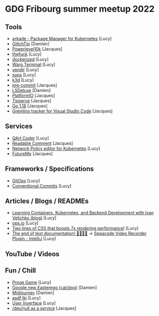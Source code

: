 # GDG Fribourg summer meetup 2022

## Tools

* [arkade - Package Manager for Kubernetes](https://github.com/alexellis/arkade) [Lucy]
* [GlitchTip](https://glitchtip.com/) [Damien]
* [Powerlevel10k](https://github.com/romkatv/powerlevel10k) [Jacques]
* [thefuck](https://github.com/nvbn/thefuck) [Lucy]
* [dockerized](https://github.com/datastack-net/dockerized) [Lucy]
* [Warp Terminal](https://warp.dev/) [Lucy]
* [vendir](https://carvel.dev/vendir/docs/v0.25.0/vendir-spec/) [Lucy]
* [sops](https://github.com/mozilla/sops) [Lucy]
* [k3d](https://k3d.io/) [Lucy]
* [pre-commit](https://pre-commit.com/) [Jacques]
* [LSDeluxe](https://github.com/Peltoche/lsd) [Damien]
* [PlatformIO](https://platformio.org/) [Jacques]
* [Tipserve](https://github.com/supcik/zipserve) [Jacques]
* [Go 1.18](https://go.dev/blog/go1.18) [Jacques]
* [Gremlins tracker for Visual Studio Code](https://marketplace.visualstudio.com/items?itemName=nhoizey.gremlins) [Jacques]

## Services

* [QArt Coder](https://www.qartcoder.com/qr/draw) [Lucy]
* [Readable Comment](https://readable.so/) [Jacques]
* [Network Policy editor for Kubernetes](https://editor.cilium.io/) [Lucy]
* [FutureMe](https://www.futureme.org/) [Jacques]

## Frameworks / Specifications

* [GitOps](https://www.gitops.tech/) [Lucy]
* [Conventional Commits](https://www.conventionalcommits.org/en/v1.0.0/) [Lucy]

## Articles / Blogs / READMEs

* [Learning Containers, Kubernetes, and Backend Development with Ivan Velichko (blog)](https://iximiuz.com/en/) [Lucy]
* [ops.io](https://community.ops.io/) [Lucy]
* [Two lines of CSS that boosts 7x rendering performance!](https://dev.to/mnathani/two-lines-of-css-that-boosts-7x-rendering-performance-4mjd) [Lucy]
* [The end of text documentation! 👨‍💻👩‍💻](https://dev.to/magensmith/the-end-of-text-documentation-3e1o) -> [Speacode Video Recorder Plugin - IntelliJ](https://plugins.jetbrains.com/plugin/15672-speacode-video-screen-recorder-for-code--python-java-js-php-etc/) [Lucy]

## YouTube / Videos


## Fun / Chill

* [Proge Game](https://progegame.com/) [Lucy]
* [Google new Easteregg (cat/dog)](https://www.google.com/search?q=cat) [Damien]
* [Midjourney](https://www.midjourney.com/app/) [Damien]
* [asdf;lkj](https://asdfsemicolonlkj.com/) [Lucy]
* [User Inyerface](https://userinyerface.com/) [Lucy]
* [/dev/null as a service](https://devnull-as-a-service.com/) [Jacques]
